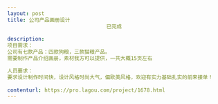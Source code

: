 ```yaml
---                
layout: post       
title: 公司产品画册设计
                                已完成
           
description: 
项目需求：
公司有七款产品：四款狗粮，三款猫粮产品。
需要制作产品介绍画册，素材我方可以提供，一共大概15页左右

人员要求：
要求设计制作时间快，设计风格时尚大气，偏欧美风格，欢迎有实力基础扎实的前来接单！
     
contenturl: https://pro.lagou.com/project/1678.html      
---                 
```

